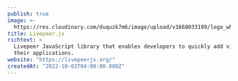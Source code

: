 ```yaml
---
publish: true
image: >-
  https://res.cloudinary.com/duquzk7m6/image/upload/v1668033199/logo_white_bw7oxe.png
title: Livepeer.js
richtext: >
  Livepeer JavaScript library that enables developers to quickly add video to
  their applications.
website: "https://livepeerjs.org/"
createdAt: "2022-10-03T04:00:00.000Z"
---
```

